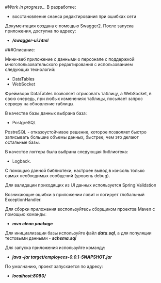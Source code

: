 #*Work in progress...*
В разработке:
- восстановление сеанса редактирования при ошибках сети

Документация создана с помощью Swagger2. После запуска приложения,
доступна по адресу:
- ***/swagger-ui.html***

###Описание:

Мини-веб приложение c данными о персонале с поддержкой 
многопользовательского редактирования с использованием 
следующих технологий:
- DataTables
- WebSocket

Фреймворк DataTables позволяет отрисовать таблицу, а WebSocket, 
в свою очередь, при любых изменениях таблицы, посылает запрос серверу 
на обновление таблицы.

В качестве базы данных выбрана база:
- PostgreSQL

PostreSQL - отказоустойчивое решение, которое позволяет быстро записывать
большие объемы данных, быстрее, чем это делают остальные базы.

В качестве логгера была выбрана следующая библиотека:
- Logback. 
  
С помощью данной библиотеки, настроен вывод в консоль только самых 
необходимых сообщений (уровень debug). 

Для валидации приходящих из UI данных используется Spring Validation

Возникающие ошибки в приложении ловит и логирует глобальный 
ExceptionHandler.

Для сборки приложения воспользуйтесь сборщиком
проектов Maven с помощью команды:
- ***mvn clean package***

Для инициализации базы используйте файл ***data.sql***, а для популяции
тестовыми данными - ***schema.sql***

Для запуска приложения используйте команду:
- ***java -jar target/employees-0.0.1-SNAPSHOT.jar***

По умолчанию, проект запускается по адресу:
- ***localhost:8080/***